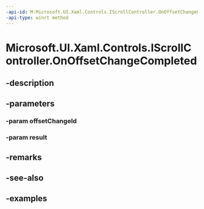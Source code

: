 ```yaml
---
-api-id: M:Microsoft.UI.Xaml.Controls.IScrollController.OnOffsetChangeCompleted(System.Int32,Microsoft.UI.Xaml.Controls.ScrollerViewChangeResult)
-api-type: winrt method
---
```


<!-- Method syntax.
public void IScrollController.OnOffsetChangeCompleted(Int32 offsetChangeId, ScrollerViewChangeResult result)
-->

# Microsoft.UI.Xaml.Controls.IScrollController.OnOffsetChangeCompleted

## -description

## -parameters
### -param offsetChangeId

### -param result

## -remarks

## -see-also

## -examples

